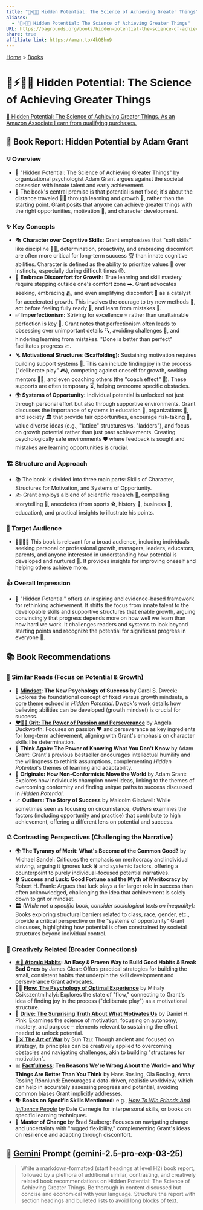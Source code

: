 ```yaml
---
title: "🙈⚡🔬🌌 Hidden Potential: The Science of Achieving Greater Things"
aliases:
  - "🙈⚡🔬🌌 Hidden Potential: The Science of Achieving Greater Things"
URL: https://bagrounds.org/books/hidden-potential-the-science-of-achieving-greater-things
share: true
affiliate link: https://amzn.to/4kQ8hn9
---
```

[Home](../index.md) > [Books](./index.md)  
# 🙈⚡🔬🌌 Hidden Potential: The Science of Achieving Greater Things  
[🛒 Hidden Potential: The Science of Achieving Greater Things. As an Amazon Associate I earn from qualifying purchases.](https://amzn.to/4kQ8hn9)  
  
## 📖 Book Report: Hidden Potential by Adam Grant  
  
### 💡 Overview  
* 🧠 "Hidden Potential: The Science of Achieving Greater Things" by organizational psychologist Adam Grant argues against the societal obsession with innate talent and early achievement.  
* 🎯 The book's central premise is that potential is not fixed; it's about the distance traveled 🚶‍♀️ through learning and growth 🌱, rather than the starting point. Grant posits that anyone can achieve greater things with the right opportunities, motivation 💪, and character development.  
  
### ✨ Key Concepts  
* 🎭 **Character over Cognitive Skills:** Grant emphasizes that "soft skills" like discipline 🏋️‍♀️, determination, proactivity, and embracing discomfort are often more critical for long-term success 🏆 than innate cognitive abilities. Character is defined as the ability to prioritize values 🙏 over instincts, especially during difficult times 😟.  
* 😬 **Embrace Discomfort for Growth:** True learning and skill mastery require stepping outside one's comfort zone ➡️. Grant advocates seeking, embracing 🫂, and even amplifying discomfort 📢 as a catalyst for accelerated growth. This involves the courage to try new methods 🧪, act before feeling fully ready 🚀, and learn from mistakes 🧐.  
* ✅ **Imperfectionism:** Striving for excellence ⭐ rather than unattainable perfection is key 🔑. Grant notes that perfectionism often leads to obsessing over unimportant details 🔍, avoiding challenges 🚧, and hindering learning from mistakes. "Done is better than perfect" facilitates progress 📈.  
* 🪜 **Motivational Structures (Scaffolding):** Sustaining motivation requires building support systems 🤝. This can include finding joy in the process ("deliberate play" 🎮), competing against oneself for growth, seeking mentors 👨‍🏫, and even coaching others (the "coach effect" 📣). These supports are often temporary ⏳, helping overcome specific obstacles.  
* 🌍 **Systems of Opportunity:** Individual potential is unlocked not just through personal effort but also through supportive environments. Grant discusses the importance of systems in education 🏫, organizations 🏢, and society 🏛️ that provide fair opportunities, encourage risk-taking 🎲, value diverse ideas (e.g., "lattice" structures vs. "ladders"), and focus on growth potential rather than just past achievements. Creating psychologically safe environments 🛡️ where feedback is sought and mistakes are learning opportunities is crucial.  
  
### 🏗️ Structure and Approach  
* 📚 The book is divided into three main parts: Skills of Character, Structures for Motivation, and Systems of Opportunity.  
* ✍️ Grant employs a blend of scientific research 🔬, compelling storytelling 📖, anecdotes (from sports ⚽, history 📜, business 💼, education), and practical insights to illustrate his points.  
  
### 🎯 Target Audience  
* 👨‍👩‍👧‍👦 This book is relevant for a broad audience, including individuals seeking personal or professional growth, managers, leaders, educators, parents, and anyone interested in understanding how potential is developed and nurtured 🌱. It provides insights for improving oneself and helping others achieve more.  
  
### 👍 Overall Impression  
* 🌟 "Hidden Potential" offers an inspiring and evidence-based framework for rethinking achievement. It shifts the focus from innate talent to the developable skills and supportive structures that enable growth, arguing convincingly that progress depends more on how well we learn than how hard we work. It challenges readers and systems to look beyond starting points and recognize the potential for significant progress in everyone 🚀.  
  
## 📚 Book Recommendations  
  
### 📖 Similar Reads (Focus on Potential & Growth)  
* 🧠 **[Mindset](./mindset.md): The New Psychology of Success** by Carol S. Dweck: Explores the foundational concept of fixed versus growth mindsets, a core theme echoed in *Hidden Potential*. Dweck's work details how believing abilities can be developed (growth mindset) is crucial for success.  
* **[❤️‍🔥💪 Grit: The Power of Passion and Perseverance](./grit-the-power-of-passion-and-perseverance.md)** by Angela Duckworth: Focuses on passion ❤️ and perseverance as key ingredients for long-term achievement, aligning with Grant's emphasis on character skills like determination.  
* 🤔 **Think Again: The Power of Knowing What You Don't Know** by Adam Grant: Grant's previous bestseller encourages intellectual humility and the willingness to rethink assumptions, complementing *Hidden Potential*'s themes of learning and adaptability.  
* 🚀 **Originals: How Non-Conformists Move the World** by Adam Grant: Explores how individuals champion novel ideas, linking to the themes of overcoming conformity and finding unique paths to success discussed in *Hidden Potential*.  
* 📈 **Outliers: The Story of Success** by Malcolm Gladwell: While sometimes seen as focusing on circumstance, *Outliers* examines the factors (including opportunity and practice) that contribute to high achievement, offering a different lens on potential and success.  
  
### ⚖️ Contrasting Perspectives (Challenging the Narrative)  
* 🌍 **The Tyranny of Merit: What's Become of the Common Good?** by Michael Sandel: Critiques the emphasis on meritocracy and individual striving, arguing it ignores luck 🍀 and systemic factors, offering a counterpoint to purely individual-focused potential narratives.  
* 🍀 **Success and Luck: Good Fortune and the Myth of Meritocracy** by Robert H. Frank: Argues that luck plays a far larger role in success than often acknowledged, challenging the idea that achievement is solely down to grit or mindset.  
* 🏛️ *(While not a specific book, consider sociological texts on inequality):* Books exploring structural barriers related to class, race, gender, etc., provide a critical perspective on the "systems of opportunity" Grant discusses, highlighting how potential is often constrained by societal structures beyond individual control.  
  
### 🎨 Creatively Related (Broader Connections)  
* **[⚛️🔄 Atomic Habits](./atomic-habits.md): An Easy & Proven Way to Build Good Habits & Break Bad Ones** by James Clear: Offers practical strategies for building the small, consistent habits that underpin the skill development and perseverance Grant advocates.  
* 🧘‍♀️ **[Flow: The Psychology of Optimal Experience](./flow-the-psychology-of-optimal-experience.md)** by Mihaly Csikszentmihalyi: Explores the state of "flow," connecting to Grant's idea of finding joy in the process ("deliberate play") as a motivational structure.  
* 🎯 **[Drive: The Surprising Truth About What Motivates Us](./drive-the-surprising-truth-about-what-motivates-us.md)** by Daniel H. Pink: Examines the science of motivation, focusing on autonomy, mastery, and purpose – elements relevant to sustaining the effort needed to unlock potential.  
* **[🎨⚔️ The Art of War](./the-art-of-war.md)** by Sun Tzu: Though ancient and focused on strategy, its principles can be creatively applied to overcoming obstacles and navigating challenges, akin to building "structures for motivation".  
* 📊 **[Factfulness](./factfulness.md): Ten Reasons We're Wrong About the World – and Why Things Are Better Than You Think** by Hans Rosling, Ola Rosling, Anna Rosling Rönnlund: Encourages a data-driven, realistic worldview, which can help in accurately assessing progress and potential, avoiding common biases Grant implicitly addresses.  
* 🗣️ **Books on Specific Skills Mentioned:** e.g., *[How To Win Friends And Influence People](./how-to-win-friends-and-influence-people.md)* by Dale Carnegie for interpersonal skills, or books on specific learning techniques.  
* 🔄 **Master of Change** by Brad Stulberg: Focuses on navigating change and uncertainty with "rugged flexibility," complementing Grant's ideas on resilience and adapting through discomfort.  
  
## 💬 [Gemini](../software/gemini.md) Prompt (gemini-2.5-pro-exp-03-25)  
> Write a markdown-formatted (start headings at level H2) book report, followed by a plethora of additional similar, contrasting, and creatively related book recommendations on Hidden Potential: The Science of Achieving Greater Things. Be thorough in content discussed but concise and economical with your language. Structure the report with section headings and bulleted lists to avoid long blocks of text.